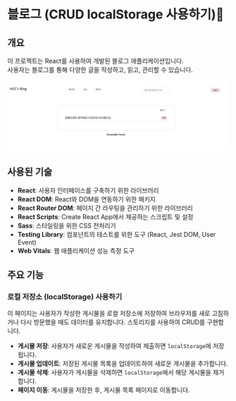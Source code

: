 # 블로그 (CRUD localStorage 사용하기)📂

## 개요

이 프로젝트는 React를 사용하여 개발된 블로그 애플리케이션입니다.  
사용자는 블로그를 통해 다양한 글을 작성하고, 읽고, 관리할 수 있습니다.

![alt text](image.png)

## 사용된 기술

- **React**: 사용자 인터페이스를 구축하기 위한 라이브러리
- **React DOM**: React와 DOM을 연동하기 위한 패키지
- **React Router DOM**: 페이지 간 라우팅을 관리하기 위한 라이브러리
- **React Scripts**: Create React App에서 제공하는 스크립트 및 설정
- **Sass**: 스타일링을 위한 CSS 전처리기
- **Testing Library**: 컴포넌트의 테스트를 위한 도구 (React, Jest DOM, User Event)
- **Web Vitals**: 웹 애플리케이션 성능 측정 도구

## 주요 기능

### 로컬 저장소 (localStorage) 사용하기

이 페이지는 사용자가 작성한 게시물을 로컬 저장소에 저장하여 브라우저를 새로 고침하거나 다시 방문했을 때도 데이터를 유지합니다. 스토리지를 사용하여 CRUD를 구현합니다.

- **게시물 저장**: 사용자가 새로운 게시물을 작성하여 제출하면 `localStorage`에 저장됩니다.
- **게시물 업데이트**: 저장된 게시물 목록을 업데이트하여 새로운 게시물을 추가합니다.
- **게시물 삭제**: 사용자가 게시물을 삭제하면 `localStorage`에서 해당 게시물을 제거합니다.
- **페이지 이동**: 게시물을 저장한 후, 게시물 목록 페이지로 이동합니다.

